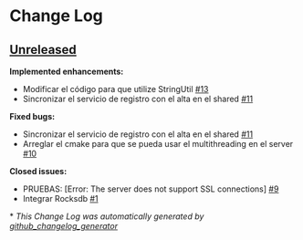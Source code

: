 # Change Log

## [Unreleased](https://github.com/seguijoaquin/taller2-appserver/tree/HEAD)

**Implemented enhancements:**

- Modificar el código para que utilize StringUtil [\#13](https://github.com/seguijoaquin/taller2-appserver/issues/13)
- Sincronizar el servicio de registro con el alta en el shared [\#11](https://github.com/seguijoaquin/taller2-appserver/issues/11)

**Fixed bugs:**

- Sincronizar el servicio de registro con el alta en el shared [\#11](https://github.com/seguijoaquin/taller2-appserver/issues/11)
- Arreglar el cmake para que se pueda usar el multithreading en el server [\#10](https://github.com/seguijoaquin/taller2-appserver/issues/10)

**Closed issues:**

- PRUEBAS: \[Error: The server does not support SSL connections\] [\#9](https://github.com/seguijoaquin/taller2-appserver/issues/9)
- Integrar Rocksdb [\#1](https://github.com/seguijoaquin/taller2-appserver/issues/1)



\* *This Change Log was automatically generated by [github_changelog_generator](https://github.com/skywinder/Github-Changelog-Generator)*